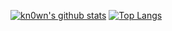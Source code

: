 [![kn0wn's github stats](https://github-readme-stats.vercel.app/api?username=kn0wn&show_icons=true&hide=issues&bg_color=0D1117&text_color=ffffff&icon_color=58a6ff&title_color=58a6ff&hide_border=true&count_private=true)](https://github.com/anuraghazra/github-readme-stats)
[![Top Langs](https://github-readme-stats.vercel.app/api/top-langs/?username=kn0wn&layout=compact&langs_count=7&hide=html&bg_color=0D1117&text_color=fffff9&icon_color=58a6ff&title_color=58a6ff&hide_border=true)](https://github.com/anuraghazra/github-readme-stats)
